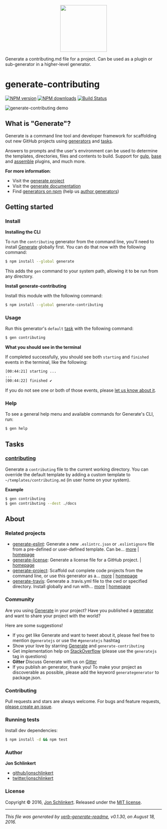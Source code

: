 <p align="center">

<a href="https://github.com/generate/generate">
<img height="150" width="150" src="https://raw.githubusercontent.com/generate/generate/master/docs/logo.png">
</a>
</p>

Generate a contributing.md file for a project. Can be used as a plugin or sub-generator in a higher-level generator.

# generate-contributing

[![NPM version](https://img.shields.io/npm/v/generate-contributing.svg?style=flat)](https://www.npmjs.com/package/generate-contributing) [![NPM downloads](https://img.shields.io/npm/dm/generate-contributing.svg?style=flat)](https://npmjs.org/package/generate-contributing) [![Build Status](https://img.shields.io/travis/generate/generate-contributing.svg?style=flat)](https://travis-ci.org/generate/generate-contributing)

![generate-contributing demo](https://raw.githubusercontent.com/generate/generate-contributing/master/docs/demo.gif)

## What is "Generate"?

Generate is a command line tool and developer framework for scaffolding out new GitHub projects using [generators](https://github.com/generate/generate/blob/master/docs/generators.md) and [tasks](https://github.com/generate/generate/blob/master/docs/tasks.md).

Answers to prompts and the user's environment can be used to determine the templates, directories, files and contents to build. Support for [gulp](http://gulpjs.com), [base](https://github.com/node-base/base) and [assemble](https://github.com/assemble/assemble) plugins, and much more.

**For more information**:

* Visit the [generate project](https://github.com/generate/generate/)
* Visit the [generate documentation](https://github.com/generate/generate/blob/master/docs/)
* Find [generators on npm](https://www.npmjs.com/browse/keyword/generate-generator) (help us [author generators](https://github.com/generate/generate/blob/master/docs/micro-generators.md))

## Getting started

### Install

**Installing the CLI**

To run the `contributing` generator from the command line, you'll need to install [Generate](https://github.com/generate/generate) globally first. You can do that now with the following command:

```sh
$ npm install --global generate
```

This adds the `gen` command to your system path, allowing it to be run from any directory.

**Install generate-contributing**

Install this module with the following command:

```sh
$ npm install --global generate-contributing
```

### Usage

Run this generator's `default` [task](https://github.com/generate/generate/blob/master/docs/tasks.md#default) with the following command:

```sh
$ gen contributing
```

**What you should see in the terminal**

If completed successfully, you should see both `starting` and `finished` events in the terminal, like the following:

```sh
[00:44:21] starting ...
...
[00:44:22] finished ✔
```

If you do not see one or both of those events, please [let us know about it](../../issues).

### Help

To see a general help menu and available commands for Generate's CLI, run:

```sh
$ gen help
```

## Tasks

### [contributing](generator.js#L27)

Generate a `contributing` file to the current working directory. You can override the default template by adding a custom template to `~/templates/contributing.md` (in user home on your system).

**Example**

```sh
$ gen contributing
$ gen contributing --dest ./docs
```

## About

### Related projects

* [generate-eslint](https://www.npmjs.com/package/generate-eslint): Generate a new `.eslintrc.json` or `.eslintignore` file from a pre-defined or user-defined template. Can be… [more](https://github.com/generate/generate-eslint) | [homepage](https://github.com/generate/generate-eslint "Generate a new `.eslintrc.json` or `.eslintignore` file from a pre-defined or user-defined template. Can be used from the command line when installed globally, or as a plugin in your own generator.")
* [generate-license](https://www.npmjs.com/package/generate-license): Generate a license file for a GitHub project. | [homepage](https://github.com/generate/generate-license "Generate a license file for a GitHub project.")
* [generate-project](https://www.npmjs.com/package/generate-project): Scaffold out complete code projects from the command line, or use this generator as a… [more](https://github.com/generate/generate-project) | [homepage](https://github.com/generate/generate-project "Scaffold out complete code projects from the command line, or use this generator as a plugin in other generators to provide baseline functionality.")
* [generate-travis](https://www.npmjs.com/package/generate-travis): Generate a .travis.yml file to the cwd or specified directory. Install globally and run with… [more](https://github.com/generate/generate-travis) | [homepage](https://github.com/generate/generate-travis "Generate a .travis.yml file to the cwd or specified directory. Install globally and run with generate's CLI, or use as a component in your own generator.")

### Community

Are you using [Generate](https://github.com/generate/generate) in your project? Have you published a [generator](https://github.com/generate/generate/blob/master/docs/generators.md) and want to share your project with the world?

Here are some suggestions!

* If you get like Generate and want to tweet about it, please feel free to mention `@generatejs` or use the `#generatejs` hashtag
* Show your love by starring [Generate](https://github.com/generate/generate) and `generate-contributing`
* Get implementation help on [StackOverflow](http://stackoverflow.com/questions/tagged/generate) (please use the `generatejs` tag in questions)
* **Gitter** Discuss Generate with us on [Gitter](https://gitter.im/generate/generate)
* If you publish an generator, thank you! To make your project as discoverable as possible, please add the keyword `generategenerator` to package.json.

### Contributing

Pull requests and stars are always welcome. For bugs and feature requests, [please create an issue](../../issues/new).

### Running tests

Install dev dependencies:

```sh
$ npm install -d && npm test
```

### Author

**Jon Schlinkert**

* [github/jonschlinkert](https://github.com/jonschlinkert)
* [twitter/jonschlinkert](http://twitter.com/jonschlinkert)

### License

Copyright © 2016, [Jon Schlinkert](https://github.com/jonschlinkert).
Released under the [MIT license](https://github.com/generate/generate-contributing/blob/master/LICENSE).

***

_This file was generated by [verb-generate-readme](https://github.com/verbose/verb-generate-readme), v0.1.30, on August 18, 2016._